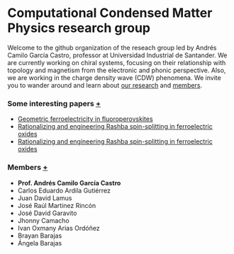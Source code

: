 # Computational Condensed Matter Physics research group

Welcome to the github organization of the reseach group led by Andrés Camilo García Castro, professor at Universidad Industrial de Santander. We are currently working on chiral systems, focusing on their relationship with topology and magnetism from the electronic and phonic perspective. Also, we are working in the charge density wave (CDW) phenomena. We invite you to wander around and learn about [our research](https://github.com/Garcia-Castro-Group/.github/wiki/Research) and [members](https://github.com/Garcia-Castro-Group/.github/wiki/Members).

### Some interesting papers [+](https://github.com/Garcia-Castro-Group/.github/wiki/Publications)
- [Geometric ferroelectricity in fluoroperovskites](https://scholar.google.com/citations?view_op=view_citation&hl=es&user=vuzcGFsAAAAJ&citation_for_view=vuzcGFsAAAAJ:u5HHmVD_uO8C)
- [Rationalizing and engineering Rashba spin-splitting in ferroelectric oxides](https://scholar.google.com/citations?view_op=view_citation&hl=es&user=vuzcGFsAAAAJ&citation_for_view=vuzcGFsAAAAJ:j3f4tGmQtD8C)
- [Rationalizing and engineering Rashba spin-splitting in ferroelectric oxides](https://scholar.google.com/citations?view_op=view_citation&hl=es&user=vuzcGFsAAAAJ&citation_for_view=vuzcGFsAAAAJ:roLk4NBRz8UC)

### Members [+](https://github.com/Garcia-Castro-Group/.github/wiki/Members)
- **Prof. Andrés Camilo García Castro**
- Carlos Eduardo Ardila Gutiérrez
- Juan David Lamus
- José Raúl Martinez Rincón
- José David Garavito
- Jhonny Camacho
- Ivan Oxmany Arias Ordóñez
- Brayan Barajas
- Ángela Barajas

